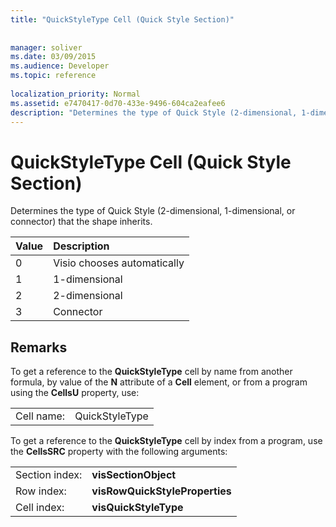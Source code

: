 ```yaml
---
title: "QuickStyleType Cell (Quick Style Section)"
 
 
manager: soliver
ms.date: 03/09/2015
ms.audience: Developer
ms.topic: reference
 
localization_priority: Normal
ms.assetid: e7470417-0d70-433e-9496-604ca2eafee6
description: "Determines the type of Quick Style (2-dimensional, 1-dimensional, or connector) that the shape inherits."
---
```


# QuickStyleType Cell (Quick Style Section)

Determines the type of Quick Style (2-dimensional, 1-dimensional, or connector) that the shape inherits. 
  
|**Value**|**Description**|
|:-----|:-----|
|0  <br/> |Visio chooses automatically  <br/> |
|1  <br/> |1-dimensional  <br/> |
|2  <br/> |2-dimensional  <br/> |
|3  <br/> |Connector  <br/> |
   
## Remarks

To get a reference to the **QuickStyleType** cell by name from another formula, by value of the **N** attribute of a **Cell** element, or from a program using the **CellsU** property, use: 
  
|||
|:-----|:-----|
| Cell name:  <br/> | QuickStyleType  <br/> |
   
To get a reference to the **QuickStyleType** cell by index from a program, use the **CellsSRC** property with the following arguments: 
  
|||
|:-----|:-----|
| Section index:  <br/> |**visSectionObject** <br/> |
| Row index:  <br/> |**visRowQuickStyleProperties** <br/> |
| Cell index:  <br/> |**visQuickStyleType** <br/> |
   

